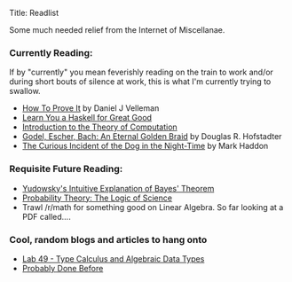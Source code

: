 Title: Readlist

Some much needed relief from the Internet of Miscellanae.

### Currently Reading:

If by "currently" you mean feverishly reading on the train to work and/or during short bouts of silence at work, this is what I'm currently trying to swallow.

* [How To Prove It](http://www.amazon.com/How-Prove-It-Structured-Approach/dp/0521675995) by Daniel J Velleman
* [Learn You a Haskell for Great Good](http://learnyouahaskell.com/)
* [Introduction to the Theory of Computation](http://www.amazon.com/Introduction-Theory-Computation-Michael-Sipser/dp/113318779X)
* [Godel, Escher, Bach: An Eternal Golden Braid](http://www.amazon.com/G%C3%B6del-Escher-Bach-Eternal-Golden/dp/0465026567) by Douglas R. Hofstadter
* [The Curious Incident of the Dog in the Night-Time](http://en.wikipedia.org/wiki/The_Curious_Incident_of_the_Dog_in_the_Night-Time) by Mark Haddon

### Requisite Future Reading:

* [Yudowsky's Intuitive Explanation of Bayes' Theorem](http://yudkowsky.net/rational/bayes)
* [Probability Theory: The Logic of Science](http://www.cambridge.org/us/academic/subjects/physics/theoretical-physics-and-mathematical-physics/probability-theory-logic-science)
* Trawl /r/math for something good on Linear Algebra. So far looking at a PDF called....

### Cool, random blogs and articles to hang onto

* [Lab 49 - Type Calculus and Algebraic Data Types](http://blog.lab49.com/archives/3011)
* [Probably Done Before](http://merrigrove.blogspot.com/?view=classic)
